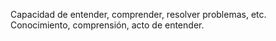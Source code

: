 Capacidad de entender, comprender, resolver problemas, etc.
Conocimiento, comprensión, acto de entender.